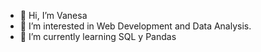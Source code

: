 - 👋 Hi, I’m Vanesa
- 👀 I’m interested in Web Development and Data Analysis.
- 🌱 I’m currently learning SQL y Pandas



<!---
vmanzanelli/vmanzanelli is a ✨ special ✨ repository because its `README.md` (this file) appears on your GitHub profile.
You can click the Preview link to take a look at your changes.
--->


